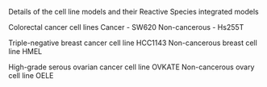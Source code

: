Details of the cell line models and their Reactive Species integrated models

Colorectal cancer cell lines
Cancer - SW620
Non-cancerous - Hs255T

Triple-negative breast cancer cell line
HCC1143
Non-cancerous breast cell line 
HMEL

High-grade serous ovarian cancer cell line
OVKATE
Non-cancerous ovary cell line 
OELE


